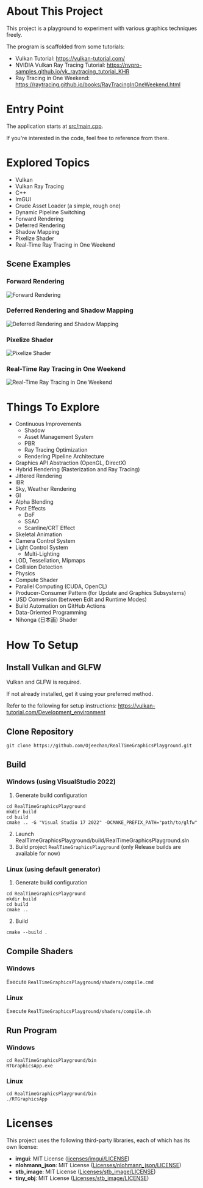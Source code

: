 # About This Project
This project is a playground to experiment with various graphics techniques freely.

The program is scaffolded from some tutorials:
- Vulkan Tutorial: https://vulkan-tutorial.com/
- NVIDIA Vulkan Ray Tracing Tutorial: https://nvpro-samples.github.io/vk_raytracing_tutorial_KHR
- Ray Tracing in One Weekend: https://raytracing.github.io/books/RayTracingInOneWeekend.html

# Entry Point
The application starts at [src/main.cpp](https://github.com/Ojeechan/RealTimeGraphicsPlayground/blob/develop/src/main.cpp).

If you're interested in the code, feel free to reference from there.

# Explored Topics
- Vulkan
- Vulkan Ray Tracing
- C++
- ImGUI
- Crude Asset Loader (a simple, rough one)
- Dynamic Pipeline Switching
- Forward Rendering
- Deferred Rendering
- Shadow Mapping
- Pixelize Shader
- Real-Time Ray Tracing in One Weekend

## Scene Examples
### Forward Rendering
![Forward Rendering](docs/images/forward.png)

### Deferred Rendering and Shadow Mapping
![Deferred Rendering and Shadow Mapping](docs/images/deferred_shadowmapping.png)

### Pixelize Shader
![Pixelize Shader](docs/images/pixelize.png)

### Real-Time Ray Tracing in One Weekend
![Real-Time Ray Tracing in One Weekend](docs/images/realtime_rtow.png)

# Things To Explore
- Continuous Improvements
	- Shadow
	- Asset Management System
	- PBR
	- Ray Tracing Optimization
	- Rendering Pipeline Architecture
- Graphics API Abstraction (OpenGL, DirectX)
- Hybrid Rendering (Rasterization and Ray Tracing)
- Jittered Rendering
- IBR
- Sky, Weather Rendering
- GI
- Alpha Blending
- Post Effects
	- DoF
	- SSAO
	- Scanline/CRT Effect
- Skeletal Animation
- Camera Control System
- Light Control System
	- Multi-Lighting
- LOD, Tessellation, Mipmaps
- Collision Detection
- Physics
- Compute Shader
- Parallel Computing (CUDA, OpenCL)
- Producer-Consumer Pattern (for Update and Graphics Subsystems)
- USD Conversion (between Edit and Runtime Modes)
- Build Automation on GitHub Actions
- Data-Oriented Programming
- Nihonga (日本画) Shader

# How To Setup

## Install Vulkan and GLFW
Vulkan and GLFW is required.

If not already installed, get it using your preferred method.

Refer to the following for setup instructions:
https://vulkan-tutorial.com/Development_environment

## Clone Repository
```
git clone https://github.com/Ojeechan/RealTimeGraphicsPlayground.git
```

## Build
### Windows (using VisualStudio 2022)
1. Generate build configuration
```
cd RealTimeGraphicsPlayground
mkdir build
cd build
cmake .. -G "Visual Studio 17 2022" -DCMAKE_PREFIX_PATH="path/to/glfw"
```
2. Launch RealTimeGraphicsPlayground/build/RealTimeGraphicsPlayground.sln
3. Build project `RealTimeGraphicsPlayground` (only Release builds are available for now)

### Linux (using default generator)
1. Generate build configuration
```
cd RealTimeGraphicsPlayground
mkdir build
cd build
cmake ..
```
2. Build
```
cmake --build .
```

## Compile Shaders
### Windows
Execute `RealTimeGraphicsPlayground/shaders/compile.cmd`

### Linux
Execute `RealTimeGraphicsPlayground/shaders/compile.sh`

## Run Program
### Windows
```
cd RealTimeGraphicsPlayground/bin
RTGraphicsApp.exe
```
### Linux
```
cd RealTimeGraphicsPlayground/bin
./RTGraphicsApp
```
# Licenses

This project uses the following third-party libraries, each of which has its own license:

- **imgui**: MIT License ([licenses/imgui/LICENSE](licenses/imgui/LICENSE.txt))
- **nlohmann_json**: MIT License ([Licenses/nlohmann_json/LICENSE](licenses/nlohmann_json/LICENSE.MIT))
- **stb_image**: MIT License ([Licenses/stb_image/LICENSE](licenses/stb_image/LICENSE))
- **tiny_obj**: MIT License ([Licenses/stb_image/LICENSE](licenses/tiny_obj/LICENSE))